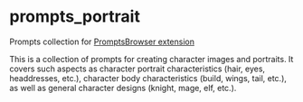 # prompts_portrait
Prompts collection for [PromptsBrowser extension](https://github.com/AlpacaInTheNight/PromptsBrowser)

This is a collection of prompts for creating character images and portraits. It covers such aspects as character portrait characteristics (hair, eyes, headdresses, etc.), character body characteristics (build, wings, tail, etc.), as well as general character designs (knight, mage, elf, etc.).
